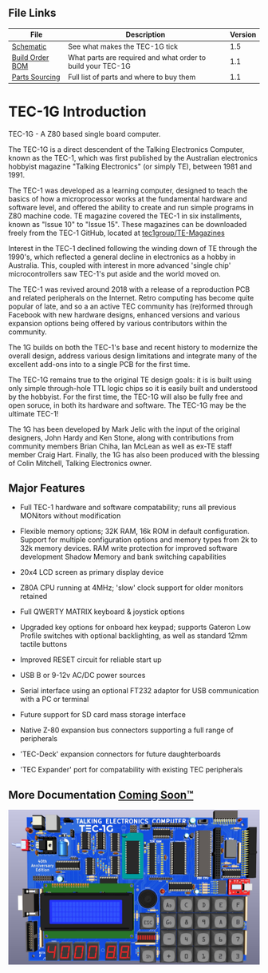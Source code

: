 ## File Links
| File | Description | Version |
|---|---|---|
| [Schematic](TEC-1G_Schematic_v1-5.pdf) | See what makes the TEC-1G tick | 1.5 |
| [Build Order BOM](/files/TEC-1G_BOM-Build_Order_v1-1.pdf) | What parts are required and what order to build your TEC-1G | 1.1 |
| [Parts Sourcing](/files/TEC-1G_BOM_Sourcing_v1-1.xlsx) | Full list of parts and where to buy them | 1.1 |

# TEC-1G Introduction

TEC-1G - A Z80 based single board computer.

The TEC-1G is a direct descendent of the Talking Electronics Computer, known as the TEC-1, which was first published by the Australian electronics hobbyist magazine "Talking Electronics" (or simply TE), between 1981 and 1991.

The TEC-1 was developed as a learning computer, designed to teach the basics of how a microprocessor works at the fundamental hardware and software level, and offered the ability to create and run simple programs in Z80 machine code. TE magazine covered the TEC-1 in six installments, known as "Issue 10" to "Issue 15". These magazines can be downloaded freely from the TEC-1 GitHub, located at [tec1group/TE-Magazines](https://github.com/tec1group/TE-Magazines)

Interest in the TEC-1 declined following the winding down of TE through the 1990's, which reflected a general decline in electronics as a hobby in Australia. This, coupled with interest in more advanced 'single chip' microcontrollers saw TEC-1's put aside and the world moved on.

The TEC-1 was revived around 2018 with a release of a reproduction PCB and related peripherals on the Internet. Retro computing has become quite popular of late, and so a an active TEC community has (re)formed through Facebook with new hardware designs, enhanced versions and various expansion options being offered by various contributors within the community.

The 1G builds on both the TEC-1's base and recent history to modernize the overall design, address various design limitations and integrate many of the excellent add-ons into to a single PCB for the first time.

The TEC-1G remains true to the original TE design goals: it is is built using only simple through-hole TTL logic chips so it is easily built and understood by the hobbyist. For the first time, the TEC-1G will also be fully free and open soruce, in both its hardware and software. The TEC-1G may be the ultimate TEC-1!

The 1G has been developed by Mark Jelic with the input of the original designers, John Hardy and Ken Stone, along with contributions from community members Brian Chiha, Ian McLean as well as ex-TE staff member Craig Hart. Finally, the 1G has also been produced with the blessing of Colin Mitchell, Talking Electronics owner.

## Major Features

- Full TEC-1 hardware and software compatability; runs all previous MONitors without modification

- Flexible memory options; 32K RAM, 16k ROM in default configuration.
Support for multiple configuration options and memory types from 2k to 32k memory devices.
RAM write protection for improved software development
Shadow Memory and bank switching capabilities

- 20x4 LCD screen as primary display device

- Z80A CPU running at 4MHz; 'slow' clock support for older monitors retained

- Full QWERTY MATRIX keyboard & joystick options

- Upgraded key options for onboard hex keypad; supports Gateron Low Profile switches with optional backlighting, as well as standard 12mm tactile buttons

- Improved RESET circuit for reliable start up

- USB B or 9-12v AC/DC power sources

- Serial interface using an optional FT232 adaptor for USB communication with a PC or terminal

- Future support for SD card mass storage interface

- Native Z-80 expansion bus connectors supporting a full range of peripherals

- 'TEC-Deck' expansion connectors for future daughterboards

- 'TEC Expander' port for compatability with existing TEC peripherals

## More Documentation [Coming Soon™](/Documentation/readme.md)

![TEC-1G Render - Gateron Keys](/pictures/TEC-1G_Render_Gateron_Keys.jpg)
